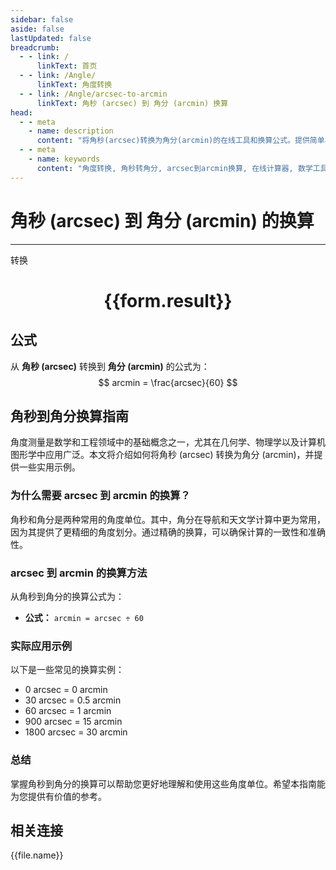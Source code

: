 ```yaml
---
sidebar: false
aside: false
lastUpdated: false
breadcrumb:
  - - link: /
      linkText: 首页
  - - link: /Angle/
      linkText: 角度转换
  - - link: /Angle/arcsec-to-arcmin
      linkText: 角秒 (arcsec) 到 角分 (arcmin) 换算
head:
  - - meta
    - name: description
      content: "将角秒(arcsec)转换为角分(arcmin)的在线工具和换算公式。提供简单易用的角度单位转换计算器。"
  - - meta
    - name: keywords
      content: "角度转换, 角秒转角分, arcsec到arcmin换算, 在线计算器, 数学工具, 单位转换"
---
```

# 角秒 (arcsec) 到 角分 (arcmin) 的换算
---
<script setup>
import { onMounted, reactive, inject, ref } from 'vue'
import { NButton, NForm, NFormItem, NInput, NInputNumber, NSelect, NCard, useMessage,NGrid ,NGi } from 'naive-ui'
import { defineClientComponent } from 'vitepress'
import { Angle } from '../../files';
const convert = inject('convert')

const form = reactive({
  number: null,
  result: '',
})

const convertHandler = () => {
  if (form.number !== null && !isNaN(form.number)) {
    const convertedValue = parseFloat(form.number) / 60
    form.result = `${form.number}arcsec = ${convertedValue.toFixed(4)}arcmin`
  } else {
    form.result = '请输入有效的数值。'
  }
}
</script>

<n-form size="large" :model="form">
  <n-form-item label="角秒 (arcsec)">
    <n-input-number v-model:value="form.number" placeholder="输入角秒" style="width: 100%" />
  </n-form-item>
  <n-form-item>
    <n-button type="primary" @click="convertHandler" block>转换</n-button>
  </n-form-item>
</n-form>

<n-card  embedded :bordered="false" hoverable>
  <div  style="text-align:center">
    <h1>{{form.result}}</h1>
  </div>
</n-card>

## 公式

从 **角秒 (arcsec)** 转换到 **角分 (arcmin)** 的公式为：
$$ arcmin = \frac{arcsec}{60} $$

## 角秒到角分换算指南

角度测量是数学和工程领域中的基础概念之一，尤其在几何学、物理学以及计算机图形学中应用广泛。本文将介绍如何将角秒 (arcsec) 转换为角分 (arcmin)，并提供一些实用示例。

### 为什么需要 arcsec 到 arcmin 的换算？

角秒和角分是两种常用的角度单位。其中，角分在导航和天文学计算中更为常用，因为其提供了更精细的角度划分。通过精确的换算，可以确保计算的一致性和准确性。

### arcsec 到 arcmin 的换算方法

从角秒到角分的换算公式为：

- **公式：** `arcmin = arcsec ÷ 60`

### 实际应用示例

以下是一些常见的换算实例：

- 0 arcsec = 0 arcmin
- 30 arcsec = 0.5 arcmin
- 60 arcsec = 1 arcmin
- 900 arcsec = 15 arcmin
- 1800 arcsec = 30 arcmin

### 总结

掌握角秒到角分的换算可以帮助您更好地理解和使用这些角度单位。希望本指南能为您提供有价值的参考。

## 相关连接
<n-grid x-gap="12" :cols="3">
  <n-gi v-for="(file, index) in Angle" :key="index">
    <n-button
      text
      tag="a"
      :href="file.path"
      type="primary"
    >
      {{file.name}}
    </n-button>
  </n-gi>
</n-grid>